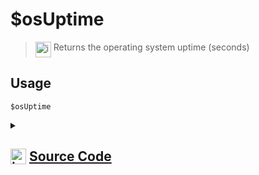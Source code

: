 # $osUptime
> <img align="top" src="https://upload.wikimedia.org/wikipedia/commons/thumb/e/e4/Infobox_info_icon.svg/160px-Infobox_info_icon.svg.png?20150409153300" alt="image" width="25" height="auto"> Returns the operating system uptime (seconds)
## Usage
```
$osUptime
```
<details>
<summary>
    
## <img align="top" src="https://cdn4.iconfinder.com/data/icons/iconsimple-logotypes/512/github-512.png" alt="image" width="25" height="auto">  [Source Code](https://github.com/tryforge/ForgeScript-V2/blob/main/src/native/osUptime.ts)
    
</summary>
    
```ts
import { NativeFunction, Return } from "../structures"
import os from "node:os"

export default new NativeFunction({
    name: "$osUptime",
    version: "1.0.7",
    description: "Returns the operating system uptime (seconds)",
    unwrap: false,
    execute(ctx) {
        return Return.success(os.uptime())
    },
})

```
    
</details>